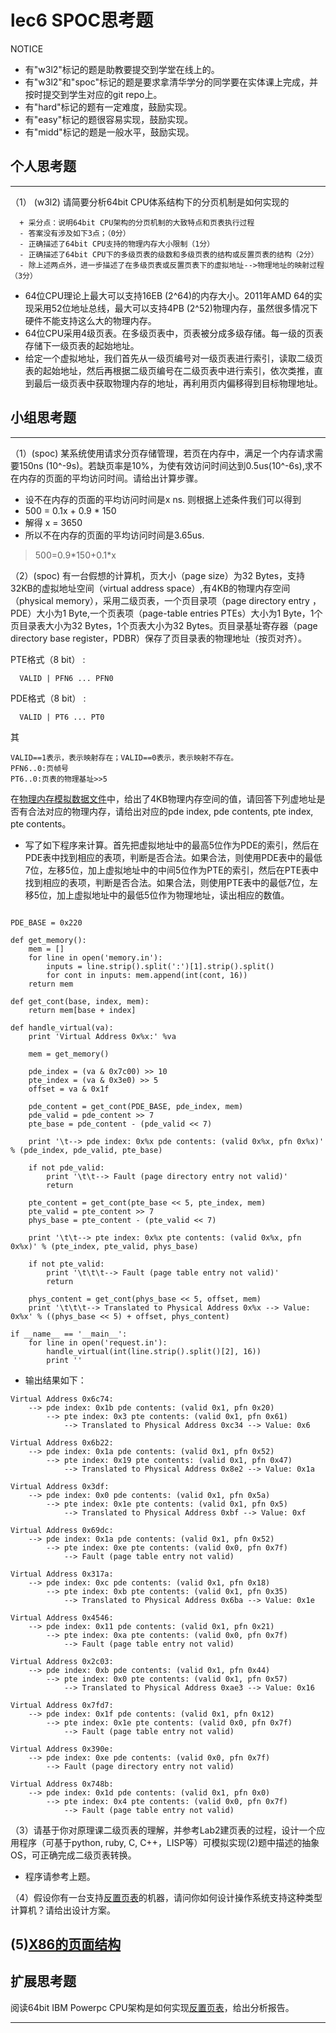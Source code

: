 # lec6 SPOC思考题


NOTICE
- 有"w3l2"标记的题是助教要提交到学堂在线上的。
- 有"w3l2"和"spoc"标记的题是要求拿清华学分的同学要在实体课上完成，并按时提交到学生对应的git repo上。
- 有"hard"标记的题有一定难度，鼓励实现。
- 有"easy"标记的题很容易实现，鼓励实现。
- 有"midd"标记的题是一般水平，鼓励实现。


## 个人思考题
---

（1） (w3l2) 请简要分析64bit CPU体系结构下的分页机制是如何实现的
```
  + 采分点：说明64bit CPU架构的分页机制的大致特点和页表执行过程
  - 答案没有涉及如下3点；（0分）
  - 正确描述了64bit CPU支持的物理内存大小限制（1分）
  - 正确描述了64bit CPU下的多级页表的级数和多级页表的结构或反置页表的结构（2分）
  - 除上述两点外，进一步描述了在多级页表或反置页表下的虚拟地址-->物理地址的映射过程（3分）
 ```
- 64位CPU理论上最大可以支持16EB (2^64)的内存大小。2011年AMD 64的实现采用52位地址总线，最大可以支持4PB (2^52)物理内存，虽然很多情况下硬件不能支持这么大的物理内存。
- 64位CPU采用4级页表。在多级页表中，页表被分成多级存储。每一级的页表存储下一级页表的起始地址。
- 给定一个虚拟地址，我们首先从一级页编号对一级页表进行索引，读取二级页表的起始地址，然后再根据二级页编号在二级页表中进行索引，依次类推，直到最后一级页表中获取物理内存的地址，再利用页内偏移得到目标物理地址。

>  

## 小组思考题
---

（1）(spoc) 某系统使用请求分页存储管理，若页在内存中，满足一个内存请求需要150ns (10^-9s)。若缺页率是10%，为使有效访问时间达到0.5us(10^-6s),求不在内存的页面的平均访问时间。请给出计算步骤。 

- 设不在内存的页面的平均访问时间是x ns. 则根据上述条件我们可以得到
- 500 = 0.1x + 0.9 * 150
- 解得 x = 3650
- 所以不在内存的页面的平均访问时间是3.65us.

> 500=0.9\*150+0.1\*x

（2）(spoc) 有一台假想的计算机，页大小（page size）为32 Bytes，支持32KB的虚拟地址空间（virtual address space）,有4KB的物理内存空间（physical memory），采用二级页表，一个页目录项（page directory entry ，PDE）大小为1 Byte,一个页表项（page-table entries
PTEs）大小为1 Byte，1个页目录表大小为32 Bytes，1个页表大小为32 Bytes。页目录基址寄存器（page directory base register，PDBR）保存了页目录表的物理地址（按页对齐）。

PTE格式（8 bit） :
```
  VALID | PFN6 ... PFN0
```
PDE格式（8 bit） :
```
  VALID | PT6 ... PT0
```
其
```
VALID==1表示，表示映射存在；VALID==0表示，表示映射不存在。
PFN6..0:页帧号
PT6..0:页表的物理基址>>5
```
在[物理内存模拟数据文件](./03-2-spoc-testdata.md)中，给出了4KB物理内存空间的值，请回答下列虚地址是否有合法对应的物理内存，请给出对应的pde index, pde contents, pte index, pte contents。

- 写了如下程序来计算。首先把虚拟地址中的最高5位作为PDE的索引，然后在PDE表中找到相应的表项，判断是否合法。如果合法，则使用PDE表中的最低7位，左移5位，加上虚拟地址中的中间5位作为PTE的索引，然后在PTE表中找到相应的表项，判断是否合法。如果合法，则使用PTE表中的最低7位，左移5位，加上虚拟地址中的最低5位作为物理地址，读出相应的数值。

```

PDE_BASE = 0x220

def get_memory():
    mem = []
    for line in open('memory.in'):
        inputs = line.strip().split(':')[1].strip().split()
        for cont in inputs: mem.append(int(cont, 16))
    return mem

def get_cont(base, index, mem):
    return mem[base + index]

def handle_virtual(va):
    print 'Virtual Address 0x%x:' %va

    mem = get_memory()

    pde_index = (va & 0x7c00) >> 10
    pte_index = (va & 0x3e0) >> 5
    offset = va & 0x1f

    pde_content = get_cont(PDE_BASE, pde_index, mem)
    pde_valid = pde_content >> 7
    pte_base = pde_content - (pde_valid << 7)

    print '\t--> pde index: 0x%x pde contents: (valid 0x%x, pfn 0x%x)' % (pde_index, pde_valid, pte_base)

    if not pde_valid:
        print '\t\t--> Fault (page directory entry not valid)'
        return

    pte_content = get_cont(pte_base << 5, pte_index, mem)
    pte_valid = pte_content >> 7
    phys_base = pte_content - (pte_valid << 7)

    print '\t\t--> pte index: 0x%x pte contents: (valid 0x%x, pfn 0x%x)' % (pte_index, pte_valid, phys_base)

    if not pte_valid:
        print '\t\t\t--> Fault (page table entry not valid)'
        return

    phys_content = get_cont(phys_base << 5, offset, mem)
    print '\t\t\t--> Translated to Physical Address 0x%x --> Value: 0x%x' % ((phys_base << 5) + offset, phys_content)

if __name__ == '__main__':
    for line in open('request.in'):
        handle_virtual(int(line.strip().split()[2], 16))
        print ''
```

- 输出结果如下：

```
Virtual Address 0x6c74:
	--> pde index: 0x1b pde contents: (valid 0x1, pfn 0x20)
		--> pte index: 0x3 pte contents: (valid 0x1, pfn 0x61)
			--> Translated to Physical Address 0xc34 --> Value: 0x6

Virtual Address 0x6b22:
	--> pde index: 0x1a pde contents: (valid 0x1, pfn 0x52)
		--> pte index: 0x19 pte contents: (valid 0x1, pfn 0x47)
			--> Translated to Physical Address 0x8e2 --> Value: 0x1a

Virtual Address 0x3df:
	--> pde index: 0x0 pde contents: (valid 0x1, pfn 0x5a)
		--> pte index: 0x1e pte contents: (valid 0x1, pfn 0x5)
			--> Translated to Physical Address 0xbf --> Value: 0xf

Virtual Address 0x69dc:
	--> pde index: 0x1a pde contents: (valid 0x1, pfn 0x52)
		--> pte index: 0xe pte contents: (valid 0x0, pfn 0x7f)
			--> Fault (page table entry not valid)

Virtual Address 0x317a:
	--> pde index: 0xc pde contents: (valid 0x1, pfn 0x18)
		--> pte index: 0xb pte contents: (valid 0x1, pfn 0x35)
			--> Translated to Physical Address 0x6ba --> Value: 0x1e

Virtual Address 0x4546:
	--> pde index: 0x11 pde contents: (valid 0x1, pfn 0x21)
		--> pte index: 0xa pte contents: (valid 0x0, pfn 0x7f)
			--> Fault (page table entry not valid)

Virtual Address 0x2c03:
	--> pde index: 0xb pde contents: (valid 0x1, pfn 0x44)
		--> pte index: 0x0 pte contents: (valid 0x1, pfn 0x57)
			--> Translated to Physical Address 0xae3 --> Value: 0x16

Virtual Address 0x7fd7:
	--> pde index: 0x1f pde contents: (valid 0x1, pfn 0x12)
		--> pte index: 0x1e pte contents: (valid 0x0, pfn 0x7f)
			--> Fault (page table entry not valid)

Virtual Address 0x390e:
	--> pde index: 0xe pde contents: (valid 0x0, pfn 0x7f)
		--> Fault (page directory entry not valid)

Virtual Address 0x748b:
	--> pde index: 0x1d pde contents: (valid 0x1, pfn 0x0)
		--> pte index: 0x4 pte contents: (valid 0x0, pfn 0x7f)
			--> Fault (page table entry not valid)

```



（3）请基于你对原理课二级页表的理解，并参考Lab2建页表的过程，设计一个应用程序（可基于python, ruby, C, C++，LISP等）可模拟实现(2)题中描述的抽象OS，可正确完成二级页表转换。

- 程序请参考上题。


（4）假设你有一台支持[反置页表](http://en.wikipedia.org/wiki/Page_table#Inverted_page_table)的机器，请问你如何设计操作系统支持这种类型计算机？请给出设计方案。

 (5)[X86的页面结构](http://os.cs.tsinghua.edu.cn/oscourse/OS2015/lecture06#head-1f58ea81c046bd27b196ea2c366d0a2063b304ab)
--- 

## 扩展思考题

阅读64bit IBM Powerpc CPU架构是如何实现[反置页表](http://en.wikipedia.org/wiki/Page_table#Inverted_page_table)，给出分析报告。

--- 
